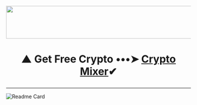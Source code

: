 <p align="center">
  <img width="728" height="90" src="https://media.giphy.com/media/NcSRM70PbxRbR0PMZJ/giphy.gif">
</p>

# <p align="center"> ▲ Get Free Crypto •••➤ <a href="https://www.gate.io/ref/3301721">Crypto Mixer</a>✔ </center>
<hr>

<p align="center">
  
![Readme Card](https://github-readme-stats.vercel.app/api/pin/?username=HACKERS-GE&repo=HACKERSGE)
